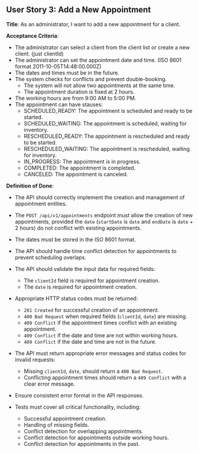 ## User Story 3: Add a New Appointment
**Title**: As an administrator, I want to add a new appointment for a client.

**Acceptance Criteria**:
- The administrator can select a client from the client list or create a new client. (just clientId)
- The administrator can set the appointment date and time. (ISO 8601 format 2011-10-05T14:48:00.000Z)
- The dates and times must be in the future.
- The system checks for conflicts and prevent double-booking.
  - The system will not allow two appointments at the same time.
  - The appointment duration is fixed at 2 hours. 
- The working hours are from 9:00 AM to 5:00 PM.
- The appointment can have stauses:
  - SCHEDULED_READY: The appointment is scheduled and ready to be started.
  - SCHEDULED_WAITING: The appointment is scheduled, waiting for inventory.
  - RESCHEDULED_READY: The appointment is rescheduled and ready to be started.
  - RESCHEDULED_WAITING: The appointment is rescheduled, waiting for inventory.
  - IN_PROGRESS: The appointment is in progress.
  - COMPLETED: The appointment is completed.
  - CANCELED: The appointment is canceled.

**Definition of Done**:
- The API should correctly implement the creation and management of appointment entities.
- The `POST /api/v1/appointments` endpoint must allow the creation of new appointments, provided the `date` (`startDate` is `date` and `endDate` is `date` + 2 hours) do not conflict with existing appointments.
- The dates must be stored in the ISO 8601 format.
- The API should handle time conflict detection for appointments to prevent scheduling overlaps.
  
- The API should validate the input data for required fields:
  - The `clientId` field is required for appointment creation.
  - The `date` is required for appointment creation.
- Appropriate HTTP status codes must be returned:
  - `201 Created` for successful creation of an appointment.
  - `400 Bad Request` when required fields (`clientId`, `date`) are missing.
  - `409 Conflict` if the appointment times conflict with an existing appointment.
  - `409 Conflict` if the date and time are not within working hours.
  - `409 Conflict` if the date and time are not in the future.

- The API must return appropriate error messages and status codes for invalid requests:
  - Missing `clientId`, `date`, should return a `400 Bad Request`.
  - Conflicting appointment times should return a `409 Conflict` with a clear error message.
- Ensure consistent error format in the API responses.
  
- Tests must cover all critical functionality, including:
  - Successful appointment creation.
  - Handling of missing fields.
  - Conflict detection for overlapping appointments.
  - Conflict detection for appointments outside working hours.
  - Conflict detection for appointments in the past.
